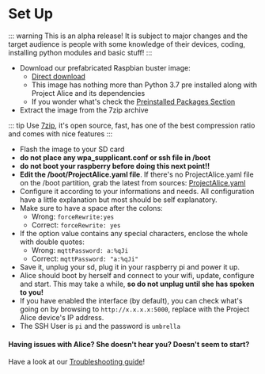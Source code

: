 # Set Up

::: warning
This is an alpha release! It is subject to major changes and the target audience is people with some knowledge of their devices, coding, installing python modules and basic stuff!
:::


- Download our prefabricated Raspbian buster image:
   - [Direct download](https://github.com/project-alice-assistant/ProjectAlice/releases/tag/v1.0.0-a5)
   - This image has nothing more than Python 3.7 pre installed along with Project Alice and its dependencies
   - If you wonder what's check the [Preinstalled Packages Section](preinstalled)
- Extract the image from the 7zip archive

::: tip
Use [7zip](https://www.7-zip.org/), it's open source, fast, has one of the best compression ratio and comes with nice features
:::

- Flash the image to your SD card
- **do not place any wpa_supplicant.conf or ssh file in /boot**
- **do not boot your raspberry before doing this next point!!**
- **Edit the /boot/ProjectAlice.yaml file**. If there's no ProjectAlice.yaml file on the /boot partition, grab the latest from sources: [ProjectAlice.yaml](https://github.com/project-alice-assistant/ProjectAlice/blob/master/ProjectAlice.yaml)
- Configure it according to your informations and needs. All configuration have a little explanation but most should be self explanatory.
- Make sure to have a space after the colons:
   - Wrong: `forceRewrite:yes`
   - Correct: `forceRewrite: yes`
- If the option value contains any special characters, enclose the whole with double quotes:
   - Wrong: `mqttPassword: a:%qJi`
   - Correct: `mqttPassword: "a:%qJi"`
- Save it, unplug your sd, plug it in your raspberry pi and power it up.
- Alice should boot by herself and connect to your wifi, update, configure and start. This may take a while, **so do not unplug until she has spoken to you!**
- If you have enabled the interface (by default), you can check what's going on by browsing to `http://x.x.x.x:5000`, replace with the Project Alice device's IP address.
- The SSH User is `pi` and the password is `umbrella`

#### Having issues with Alice? She doesn't hear you? Doesn't seem to start?
Have a look at our [Troubleshooting guide](troubleshooting)!
